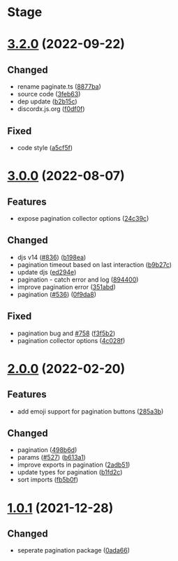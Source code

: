 # Stage

# [3.2.0](https://github.com/discordx-ts/discordx/releases/tag/pagination-3.2.0) (2022-09-22)

## Changed

- rename paginate.ts ([8877ba](https://github.com/discordx-ts/discordx/commit/8877ba8121494d7b4b8a188258b3813836b003a7))
- source code ([3feb63](https://github.com/discordx-ts/discordx/commit/3feb63fe2ceacaee3903460a4ea3615eb5b12b84))
- dep update ([b2b15c](https://github.com/discordx-ts/discordx/commit/b2b15c595b608e7774bf3b4bf682a1e6bc7eee5e))
- discordx.js.org ([f0df0f](https://github.com/discordx-ts/discordx/commit/f0df0f15fd8335ea22a58a5204e3ddf02d831198))

## Fixed

- code style ([a5cf5f](https://github.com/discordx-ts/discordx/commit/a5cf5fc9539b36d61582b48a21e71339372bcc06))

# [3.0.0](https://github.com/discordx-ts/discordx/releases/tag/pagination-3.0.0) (2022-08-07)

## Features

- expose pagination collector options ([24c39c](https://github.com/discordx-ts/discordx/commit/24c39c24f92f7f253b40bf56003ee41898a4ed42))

## Changed

- djs v14 ([#836](https://github.com/discordx-ts/discordx/issues/836)) ([b198ea](https://github.com/discordx-ts/discordx/commit/b198ea53ee7a64a8c5e5a1fb19c23a27a4734de6))
- pagination timeout based on last interaction ([b9b27c](https://github.com/discordx-ts/discordx/commit/b9b27c973eda33417e83b208bca5812ba5fb4791))
- update djs ([ed294e](https://github.com/discordx-ts/discordx/commit/ed294e3e588ac2c5095011bc2760f463da426265))
- pagination - catch error and log ([894400](https://github.com/discordx-ts/discordx/commit/8944002b6701280f9e9cfc999d48cf4855fa45a9))
- improve pagination error ([351abd](https://github.com/discordx-ts/discordx/commit/351abd4b1a20858950542cb1fcb78094a98420a6))
- pagination ([#536](https://github.com/discordx-ts/discordx/issues/536)) ([0f9da8](https://github.com/discordx-ts/discordx/commit/0f9da8e3d57e220e089a48ccbc3f6b0989a5c754))

## Fixed

- pagination bug and [#758](https://github.com/discordx-ts/discordx/issues/758) ([f3f5b2](https://github.com/discordx-ts/discordx/commit/f3f5b284cc5836b4eb024f8100a3662a4b42ae07))
- pagination collector options ([4c028f](https://github.com/discordx-ts/discordx/commit/4c028f7e81e42a49ffdfb0521aa91de562565ec9))

# [2.0.0](https://github.com/discordx-ts/discordx/releases/tag/pagination-2.0.0) (2022-02-20)

## Features

- add emoji support for pagination buttons ([285a3b](https://github.com/discordx-ts/discordx/commit/285a3bedbb647bbd39579cf7484f166578513b1b))

## Changed

- pagination ([498b6d](https://github.com/discordx-ts/discordx/commit/498b6dbf6cc7fc2c7666bacde43b12f98bd0e1c8))
- params ([#527](https://github.com/discordx-ts/discordx/issues/527)) ([b613a1](https://github.com/discordx-ts/discordx/commit/b613a1dc806cefb272e8f0ae19f82d7dc137ab9e))
- improve exports in pagination ([2adb51](https://github.com/discordx-ts/discordx/commit/2adb5183f28c97ba2f1d0a6665aeb373dd877380))
- update types for pagination ([b1fd2c](https://github.com/discordx-ts/discordx/commit/b1fd2c1d2cf7b699ac257096565e164401a6edff))
- sort imports ([fb5b0f](https://github.com/discordx-ts/discordx/commit/fb5b0f82661313a4e9e6638db71670a7fb524ac2))

# [1.0.1](https://github.com/discordx-ts/discordx/releases/tag/pagination-1.0.1) (2021-12-28)

## Changed

- seperate pagination package ([0ada66](https://github.com/discordx-ts/discordx/commit/0ada665c21ce59b25ad28ed12e44fd44ebb45a45))
